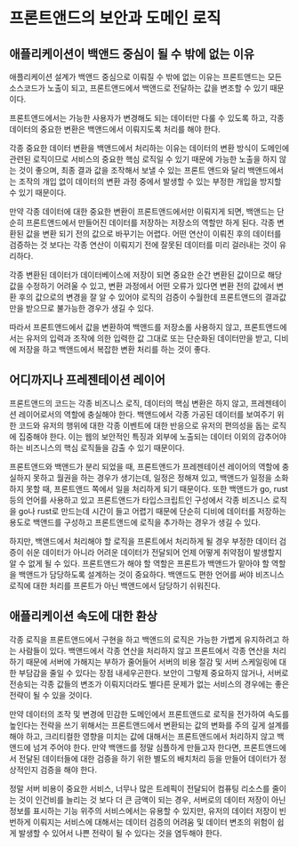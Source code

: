 # 프론트앤드의 보안과 도메인 로직

## 애플리케이션이 백앤드 중심이 될 수 밖에 없는 이유

애플리케이션 설계가 백앤드 중심으로 이뤄질 수 밖에 없는 이유는 프론트앤드는 모든 소스코드가 노출이 되고, 프론트앤드에서 백앤드로 전달하는 값을 변조할 수 있기 때문이다.

프론트앤드에서는 가능한 사용자가 변경해도 되는 데이터만 다룰 수 있도록 하고, 각종 데이터의 중요한 변환은 백앤드에서 이뤄지도록 처리를 해야 한다.

각종 중요한 데이터 변환을 백앤드에서 처리하는 이유는 데이터의 변환 방식이 도메인에 관련된 로직이므로 서비스의 중요한 핵심 로직일 수 있기 때문에 가능한 노출을 하지 않는 것이 좋으며, 최종 결과 값을 조작해서 보낼 수 있는 프론트 앤드와 달리 백앤드에서는 조작의 개입 없이 데이터의 변환 과정 중에서 발생할 수 있는 부정한 개입을 방지할 수 있기 때문이다.

만약 각종 데이터에 대한 중요한 변환이 프론트앤드에서만 이뤄지게 되면, 백앤드는 단순히 프론트앤드에서 만들어진 데이터를 저장하는 저장소의 역할만 하게 된다. 각종 변환된 값을 변환 되기 전의 값으로 바꾸기는 어렵다. 어떤 연산이 이뤄진 후의 데이터를 검증하는 것 보다는 각종 연산이 이뤄지기 전에 잘못된 데이터를 미리 걸러내는 것이 유리하다. 

각종 변환된 데이터가 데이터베이스에 저장이 되면 중요한 순간 변환된 값이므로 해당 값을 수정하기 어려울 수 있고, 변환 과정에서 어떤 오류가 있다면 변환 전의 값에서 변환 후의 값으로의 변경을 잘 알 수 있어야 로직의 검증이 수월한데 프론트앤드의 결과값만을 받으므로 불가능한 경우가 생길 수 있다.

따라서 프론트앤드에서 값을 변환하여 백앤드를 저장소롤 사용하지 않고, 프론트앤드에서는 유저의 입력과 조작에 의한 입력한 값 그대로 또는 단순화된 데이터만을 받고, 디비에 저장을 하고 백앤드에서 복잡한 변환 처리를 하는 것이 좋다.

## 어디까지나 프레젠테이션 레이어

프론트앤드의 코드는 각종 비즈니스 로직, 데이터의 핵심 변환은 하지 않고, 프레젠테이션 레이어로서의 역할에 충실해야 한다. 백앤드에서 각종 가공된 데이터를 보여주기 위한 코드와 유저의 행위에 대한 각종 이벤트에 대한 반응으로 유저의 편의성을 돕는 로직에 집중해야 한다. 이는 웹의 보안적인 특징과 외부에 노출되는 데이터 이외의 감추어야 하는 비즈니스의 핵심 로직들을 감출 수 있기 때문이다.

프론트앤드와 백앤드가 분리 되었을 때, 프론트앤드가 프레젠테이션 레이어의 역할에 충실하지 못하고 월권을 하는 경우가 생기는데, 일정은 정해져 있고, 백앤드가 일정을 소화하지 못할 때, 프론트앤드 쪽에서 일을 처리하게 되기 때문이다. 또한 백앤드가 go, rust 등의 언어를 사용하고 있고 프론트앤드가 타입스크립트인 구성에서 각종 비즈니스 로직을 go나 rust로 만드는데 시간이 들고 어렵기 때문에 단순히 디비에 데이터를 저장하는 용도로 백앤드를 구성하고 프론트앤드에 로직을 추가하는 경우가 생길 수 있다.

하지만, 백앤드에서 처리해야 할 로직을 프론트에서 처리하게 될 경우 부정한 데이터 검증이 쉬운 데이터가 아니라 어려운 데이터가 전달되어 언제 어떻게 취약점이 발생할지 알 수 없게 될 수 있다. 프론트앤드가 해야 할 역할은 프론트가 백앤드가 맡아야 할 역할을 백앤드가 담당하도록 설계하는 것이 중요하다. 백앤드도 편한 언어를 써야 비즈니스 로직에 대한 처리를 프론트가 아닌 백앤드에서 담당하기 쉬워진다.

## 애플리케이션 속도에 대한 환상

각종 로직을 프론트앤드에서 구현을 하고 백앤드의 로직은 가능한 가볍게 유지하려고 하는 사람들이 있다. 백앤드에서 각종 연산을 처리하지 않고 프론트에서 각종 연산을 처리하기 때문에 서버에 가해지는 부하가 줄어들어 서버의 비용 절감 및 서버 스케일링에 대한 부담감을 줄일 수 있다는 장점 내세우곤한다. 보안이 그렇제 중요하지 않거나, 서버로 전송되는 각종 값들의 변조가 이뤄지더라도 별다른 문제가 없는 서비스의 경우에는 좋은 전략이 될 수 있을 것이다.

만약 데이터의 조작 및 변경에 민감한 도메인에서 프론트앤드로 로직을 전가하여 속도를 높인다는 전략을 쓰기 위해서는 프론트앤드에서 변환되는 값의 변화를 주의 깊게 설계를 해야 하고, 크리티컬한 영향을 미치는 값에 대해서는 프론트앤드에서 처리하지 않고 백앤드에 넘겨 주어야 한다. 만약 백앤드를 정말 심플하게 만들고자 한다면, 프론트앤드에서 전달된 데이터들에 대한 검증을 하기 위한 별도의 배치처리 등을 만들어 데이터가 정상적인지 검증을 해야 한다.

정말 서버 비용이 중요한 서비스, 너무나 많은 트레픽이 전달되어 컴퓨팅 리소스를 줄이는 것이 인건비를 늘리는 것 보다 더 큰 금액이 되는 경우, 서버로의 데이터 저장이 아닌 정보를 표시하는 기능 위주의 서비스에서는 유용할 수 있지만, 유저의 데이터 저장이 빈번하게 이뤄지는 서비스에 대해서는 데이터 검증의 어려움 및 데이터 변조의 위험이 쉽게 발생할 수 있어서 나쁜 전략이 될 수 있다는 것을 염두해야 한다.
